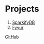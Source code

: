 # Projects

1. [SparkifyDB](https://github.com/borbert/Data_Engineering_Nanodegree/tree/master/data_modeling_postgres#welcome-to-the-sparkify-analytics-database)
2. [Fyyur]()

[GitHub](http://github.com)
